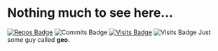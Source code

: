 # Nothing much to see here...

[![Repos Badge](https://badges.pufler.dev/repos/Geoo15)](https://badges.pufler.dev) ![Commits Badge](https://badges.pufler.dev/commits/monthly/Geoo15)
[![Visits Badge](https://badges.pufler.dev/visits/Geoo15)](https://badges.pufler.dev) ![Visits Badge](https://badges.pufler.dev/visits/Geoo15)
Just some guy called **geo**.
